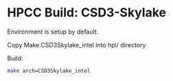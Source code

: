 # HPCC Build: CSD3-Skylake

Environment is setup by default.

Copy Make.CSD3Skylake_intel into hpl/ directory

Build:

```bash
make arch=CSD3Skylake_intel
```

